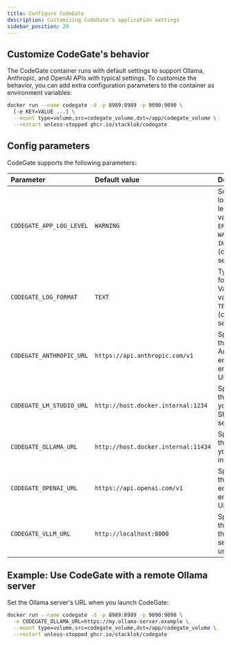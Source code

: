 ```yaml
---
title: Configure CodeGate
description: Customizing CodeGate's application settings
sidebar_position: 20
---
```


## Customize CodeGate's behavior

The CodeGate container runs with default settings to support Ollama, Anthropic,
and OpenAI APIs with typical settings. To customize the behavior, you can add
extra configuration parameters to the container as environment variables:

```bash {2}
docker run --name codegate -d -p 8989:8989 -p 9090:9090 \
  [-e KEY=VALUE ...] \
  --mount type=volume,src=codegate_volume,dst=/app/codegate_volume \
  --restart unless-stopped ghcr.io/stacklok/codegate
```

## Config parameters

CodeGate supports the following parameters:

| Parameter                | Default value                       | Description                                                                                |
| :----------------------- | :---------------------------------- | :----------------------------------------------------------------------------------------- |
| `CODEGATE_APP_LOG_LEVEL` | `WARNING`                           | Sets the logging level. Valid values: `ERROR`, `WARNING`, `INFO`, `DEBUG` (case sensitive) |
| `CODEGATE_LOG_FORMAT`    | `TEXT`                              | Type of log formatting. Valid values: `TEXT`, `JSON` (case sensitive)                      |
| `CODEGATE_ANTHROPIC_URL` | `https://api.anthropic.com/v1`      | Specifies the Anthropic engine API endpoint URL.                                           |
| `CODEGATE_LM_STUDIO_URL` | `http://host.docker.internal:1234`  | Specifies the URL of your LM Studio server.                                                |
| `CODEGATE_OLLAMA_URL`    | `http://host.docker.internal:11434` | Specifies the URL of your Ollama instance.                                                 |
| `CODEGATE_OPENAI_URL`    | `https://api.openai.com/v1`         | Specifies the OpenAI engine API endpoint URL.                                              |
| `CODEGATE_VLLM_URL`      | `http://localhost:8000`             | Specifies the URL of the vLLM server to use.                                               |

## Example: Use CodeGate with a remote Ollama server

Set the Ollama server's URL when you launch CodeGate:

```bash {2}
docker run --name codegate -d -p 8989:8989 -p 9090:9090 \
  -e CODEGATE_OLLAMA_URL=https://my.ollama-server.example \
  --mount type=volume,src=codegate_volume,dst=/app/codegate_volume \
  --restart unless-stopped ghcr.io/stacklok/codegate
```
